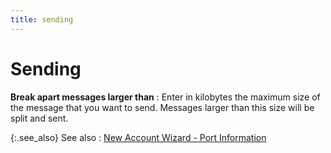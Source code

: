 ```yaml
---
title: sending
---
```


# Sending


**Break apart messages larger than**
: Enter in kilobytes the maximum size of the message  that you want to send. Messages larger than this size will be split and  sent.


{:.see_also}
See also
: [New  Account Wizard - Port Information]({{site.eml_baseurl}}/misc/new_account_wizard_port_information.html)
